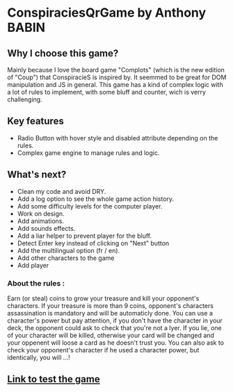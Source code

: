 # ConspiraciesQrGame by Anthony BABIN

## Why I choose this game?

Mainly because I love the board game "Complots" (which is the new edition of "Coup") that ConspiracieS is inspired by.
It seemmed to be great for DOM manipulation and JS in general.
This game has a kind of complex logic with a lot of rules to implement, with some bluff and counter, wich is verry challenging.

## Key features

- Radio Button with hover style and disabled attribute depending on the rules.
- Complex game engine to manage rules and logic.

## What's next?

- Clean my code and avoid DRY.
- Add a log option to see the whole game action history.
- Add some difficulty levels for the computer player.
- Work on design.
- Add animations.
- Add sounds effects.
- Add a liar helper to prevent player for the bluff.
- Detect Enter key instead of clicking on "Next" button
- Add the multilingual option (fr / en).
- Add other characters to the game
- Add player

### About the rules :

Earn (or steal) coins to grow your treasure and kill your opponent's characters.
If your treasure is more than 9 coins, opponent's characters assassination is mandatory and will be automaticly done.
You can use a character's power but pay attention, if you don't have the character in your deck, the opponent could ask to check that you're not a lyer. If you lie, one of your character will be killed, otherwise your card will be changed and your oppenent will loose a card as he doesn't trust you.
You can also ask to check your opponent's character if he used a character power, but identically, you will …!

## [Link to test the game](https://anthobab.github.io/ConspiraciesQrGame/)
